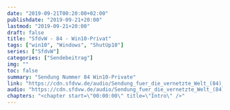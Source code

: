 ```yaml
---
date: "2019-09-21T00:20:00+02:00"
publishdate: "2019-09-21+20:00"
lastmod: "2019-09-21+20:00"
draft: false
title: "SfdvW - 84 - Win10-Privat"
tags: ["win10", "Windows", "ShutUp10"]
series: ["SfdvW"]
categories: ["Sendebeitrag"]
img: ""
toc: false
summary: "Sendung Nummer 84 Win10-Private"
link: "https://cdn.sfdvw.de/audio/Sendung_fuer_die_vernetzte_Welt_(84)_2019_09_21_Windows_10_Privatsphäre.mp3"
audio: "https://cdn.sfdvw.de/audio/Sendung_fuer_die_vernetzte_Welt_(84)_2019_09_21_Windows_10_Privatsphäre.mp3"
chapters: "<chapter start=\"00:00:00\" title=\"Intro\" />"
---
```


<div align="center" id="example"></div>
<script src="https://cdn.podlove.org/web-player/embed.js"></script>

<script>
  podlovePlayer('#example', '/blog/sfdvw84.json');
</script>
